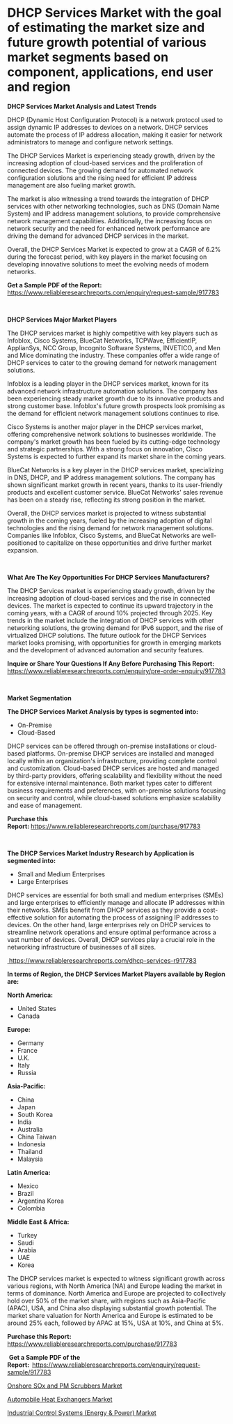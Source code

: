<p><h1>DHCP Services Market with the goal of estimating the market size and future growth potential of various market segments based on component, applications, end user and region</h1></p><p><strong>DHCP Services Market Analysis and Latest Trends</strong></p>
<p><p>DHCP (Dynamic Host Configuration Protocol) is a network protocol used to assign dynamic IP addresses to devices on a network. DHCP services automate the process of IP address allocation, making it easier for network administrators to manage and configure network settings.</p><p>The DHCP Services Market is experiencing steady growth, driven by the increasing adoption of cloud-based services and the proliferation of connected devices. The growing demand for automated network configuration solutions and the rising need for efficient IP address management are also fueling market growth.</p><p>The market is also witnessing a trend towards the integration of DHCP services with other networking technologies, such as DNS (Domain Name System) and IP address management solutions, to provide comprehensive network management capabilities. Additionally, the increasing focus on network security and the need for enhanced network performance are driving the demand for advanced DHCP services in the market.</p><p>Overall, the DHCP Services Market is expected to grow at a CAGR of 6.2% during the forecast period, with key players in the market focusing on developing innovative solutions to meet the evolving needs of modern networks.</p></p>
<p><strong>Get a Sample PDF of the Report:&nbsp;</strong> <a href="https://www.reliableresearchreports.com/enquiry/request-sample/917783">https://www.reliableresearchreports.com/enquiry/request-sample/917783</a></p>
<p>&nbsp;</p>
<p><strong>DHCP Services Major Market Players</strong></p>
<p><p>The DHCP services market is highly competitive with key players such as Infoblox, Cisco Systems, BlueCat Networks, TCPWave, EfficientIP, ApplianSys, NCC Group, Incognito Software Systems, INVETICO, and Men and Mice dominating the industry. These companies offer a wide range of DHCP services to cater to the growing demand for network management solutions.</p><p>Infoblox is a leading player in the DHCP services market, known for its advanced network infrastructure automation solutions. The company has been experiencing steady market growth due to its innovative products and strong customer base. Infoblox's future growth prospects look promising as the demand for efficient network management solutions continues to rise.</p><p>Cisco Systems is another major player in the DHCP services market, offering comprehensive network solutions to businesses worldwide. The company's market growth has been fueled by its cutting-edge technology and strategic partnerships. With a strong focus on innovation, Cisco Systems is expected to further expand its market share in the coming years.</p><p>BlueCat Networks is a key player in the DHCP services market, specializing in DNS, DHCP, and IP address management solutions. The company has shown significant market growth in recent years, thanks to its user-friendly products and excellent customer service. BlueCat Networks' sales revenue has been on a steady rise, reflecting its strong position in the market.</p><p>Overall, the DHCP services market is projected to witness substantial growth in the coming years, fueled by the increasing adoption of digital technologies and the rising demand for network management solutions. Companies like Infoblox, Cisco Systems, and BlueCat Networks are well-positioned to capitalize on these opportunities and drive further market expansion.</p></p>
<p>&nbsp;</p>
<p><strong>What Are The Key Opportunities For DHCP Services Manufacturers?</strong></p>
<p><p>The DHCP Services market is experiencing steady growth, driven by the increasing adoption of cloud-based services and the rise in connected devices. The market is expected to continue its upward trajectory in the coming years, with a CAGR of around 10% projected through 2025. Key trends in the market include the integration of DHCP services with other networking solutions, the growing demand for IPv6 support, and the rise of virtualized DHCP solutions. The future outlook for the DHCP Services market looks promising, with opportunities for growth in emerging markets and the development of advanced automation and security features.</p></p>
<p><strong>Inquire or Share Your Questions If Any Before Purchasing This Report:</strong> <a href="https://www.reliableresearchreports.com/enquiry/pre-order-enquiry/917783">https://www.reliableresearchreports.com/enquiry/pre-order-enquiry/917783</a></p>
<p>&nbsp;</p>
<p><strong>Market Segmentation</strong></p>
<p><strong>The DHCP Services Market Analysis by types is segmented into:</strong></p>
<p><ul><li>On-Premise</li><li>Cloud-Based</li></ul></p>
<p><p>DHCP services can be offered through on-premise installations or cloud-based platforms. On-premise DHCP services are installed and managed locally within an organization's infrastructure, providing complete control and customization. Cloud-based DHCP services are hosted and managed by third-party providers, offering scalability and flexibility without the need for extensive internal maintenance. Both market types cater to different business requirements and preferences, with on-premise solutions focusing on security and control, while cloud-based solutions emphasize scalability and ease of management.</p></p>
<p><strong>Purchase this Report:&nbsp;</strong><a href="https://www.reliableresearchreports.com/purchase/917783">https://www.reliableresearchreports.com/purchase/917783</a></p>
<p>&nbsp;</p>
<p><strong>The DHCP Services Market Industry Research by Application is segmented into:</strong></p>
<p><ul><li>Small and Medium Enterprises</li><li>Large Enterprises</li></ul></p>
<p><p>DHCP services are essential for both small and medium enterprises (SMEs) and large enterprises to efficiently manage and allocate IP addresses within their networks. SMEs benefit from DHCP services as they provide a cost-effective solution for automating the process of assigning IP addresses to devices. On the other hand, large enterprises rely on DHCP services to streamline network operations and ensure optimal performance across a vast number of devices. Overall, DHCP services play a crucial role in the networking infrastructure of businesses of all sizes.</p></p>
<p><a href="https://www.reliableresearchreports.com/dhcp-services-r917783">&nbsp;https://www.reliableresearchreports.com/dhcp-services-r917783</a></p>
<p><strong>In terms of Region, the DHCP Services Market Players available by Region are:</strong></p>
<p>
    <p> <strong> North America: </strong>
        <ul>
            <li>United States</li>
            <li>Canada</li>
        </ul>
        </p> 
    <p> <strong> Europe: </strong>
        <ul>
            <li>Germany</li>
            <li>France</li>
            <li>U.K.</li>
            <li>Italy</li>
            <li>Russia</li>
        </ul>
        </p> 
    <p> <strong> Asia-Pacific: </strong>
        <ul>
            <li>China</li>
            <li>Japan</li>
            <li>South Korea</li>
            <li>India</li>
            <li>Australia</li>
            <li>China Taiwan</li>
            <li>Indonesia</li>
            <li>Thailand</li>
            <li>Malaysia</li>
        </ul>
        </p> 
    <p> <strong> Latin America: </strong>
        <ul>
            <li>Mexico</li>
            <li>Brazil</li>
            <li>Argentina Korea</li>
            <li>Colombia</li>
        </ul>
        </p> 
    <p> <strong> Middle East & Africa: </strong>
        <ul>
            <li>Turkey</li>
            <li>Saudi</li>
            <li>Arabia</li>
            <li>UAE</li>
            <li>Korea</li>
        </ul>
    </p>
    </p>
<p><p>The DHCP services market is expected to witness significant growth across various regions, with North America (NA) and Europe leading the market in terms of dominance. North America and Europe are projected to collectively hold over 50% of the market share, with regions such as Asia-Pacific (APAC), USA, and China also displaying substantial growth potential. The market share valuation for North America and Europe is estimated to be around 25% each, followed by APAC at 15%, USA at 10%, and China at 5%.</p></p>
<p><strong>Purchase this Report: </strong><a href="https://www.reliableresearchreports.com/purchase/917783">https://www.reliableresearchreports.com/purchase/917783</a></p>
<p>&nbsp;<strong>Get a Sample PDF of the Report:&nbsp;&nbsp;</strong><a href="https://www.reliableresearchreports.com/enquiry/request-sample/917783">https://www.reliableresearchreports.com/enquiry/request-sample/917783</a></p>
<p><strong></strong></p>
<p><p><a href="https://github.com/suitykhatun12/Market-Research-Report-List-1/blob/main/onshore-sox-and-pm-scrubbers-market.md">Onshore SOx and PM Scrubbers Market</a></p><p><a href="https://github.com/mhrnetwork1/Market-Research-Report-List-1/blob/main/automobile-heat-exchangers-market.md">Automobile Heat Exchangers Market</a></p><p><a href="https://github.com/khadijahesham19/Market-Research-Report-List-1/blob/main/industrial-control-systems-energy-power-market.md">Industrial Control Systems (Energy & Power) Market</a></p></p>